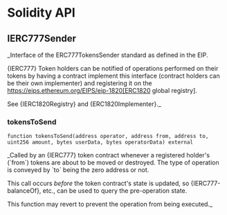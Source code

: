 # Solidity API

## IERC777Sender

_Interface of the ERC777TokensSender standard as defined in the EIP.

{IERC777} Token holders can be notified of operations performed on their
tokens by having a contract implement this interface (contract holders can be
their own implementer) and registering it on the
https://eips.ethereum.org/EIPS/eip-1820[ERC1820 global registry].

See {IERC1820Registry} and {ERC1820Implementer}._

### tokensToSend

```solidity
function tokensToSend(address operator, address from, address to, uint256 amount, bytes userData, bytes operatorData) external
```

_Called by an {IERC777} token contract whenever a registered holder&#x27;s
(&#x60;from&#x60;) tokens are about to be moved or destroyed. The type of operation
is conveyed by &#x60;to&#x60; being the zero address or not.

This call occurs _before_ the token contract&#x27;s state is updated, so
{IERC777-balanceOf}, etc., can be used to query the pre-operation state.

This function may revert to prevent the operation from being executed._

